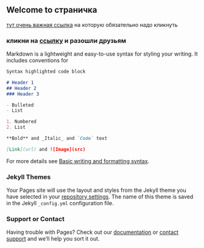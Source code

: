 ## Welcome to страничка

[тут очень важная ссылка](https://docs.google.com/forms/d/e/1FAIpQLSdXie1BfIsWN8e-oOZ1JLr1tRkBfFLCjeHQvp812VCgit-iIg/viewform) на которую обязательно надо кликнуть



### кликни на [ссылку](https://docs.google.com/forms/d/e/1FAIpQLSdXie1BfIsWN8e-oOZ1JLr1tRkBfFLCjeHQvp812VCgit-iIg/viewform) и разошли друзьям

Markdown is a lightweight and easy-to-use syntax for styling your writing. It includes conventions for

```markdown
Syntax highlighted code block

# Header 1
## Header 2
### Header 3

- Bulleted
- List

1. Numbered
2. List

**Bold** and _Italic_ and `Code` text

[Link](url) and ![Image](src)
```

For more details see [Basic writing and formatting syntax](https://docs.github.com/en/github/writing-on-github/getting-started-with-writing-and-formatting-on-github/basic-writing-and-formatting-syntax).

### Jekyll Themes

Your Pages site will use the layout and styles from the Jekyll theme you have selected in your [repository settings](https://github.com/ayugrishanova/ayugrishanova.github.io/settings/pages). The name of this theme is saved in the Jekyll `_config.yml` configuration file.

### Support or Contact

Having trouble with Pages? Check out our [documentation](https://docs.github.com/categories/github-pages-basics/) or [contact support](https://support.github.com/contact) and we’ll help you sort it out.
